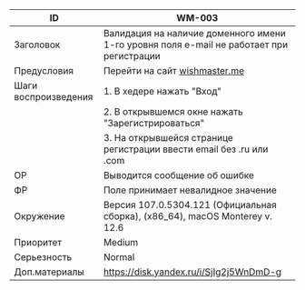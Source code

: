 |ID|WM-003|
|---|---|
|Заголовок|Валидация на наличие доменного имени 1-го уровня поля e-mail не работает при регистрации|
|Предусловия|Перейти на сайт [wishmaster.me](https://wishmaster.me/)|
|Шаги воспроизведения| 1. В хедере нажать "Вход"|
||2. В открывшемся окне нажать "Зарегистрироваться"|
||3. На открывшейся странице регистрации ввести email без .ru или .com|
|ОР|Выводится сообщение об ошибке|
|ФР|Поле принимает невалидное значение|
|Окружение|Версия 107.0.5304.121 (Официальная сборка), (x86_64), macOS Monterey v. 12.6|
|Приоритет|Medium|
|Серьезность|Normal|
|Доп.материалы|https://disk.yandex.ru/i/SjIg2j5WnDmD-g|